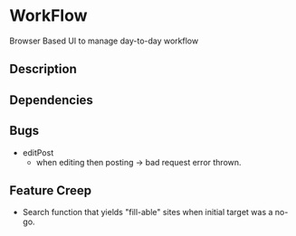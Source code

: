 # WorkFlow
Browser Based UI to manage day-to-day workflow

## Description

## Dependencies 

## Bugs

* editPost
    * when editing then posting -> bad request error thrown.

## Feature Creep

* Search function that yields "fill-able" sites when initial target was a no-go.